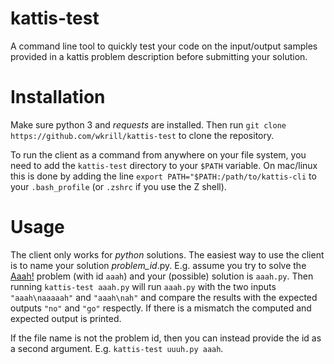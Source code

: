 # kattis-test
A command line tool to quickly test your code on the input/output samples provided in a kattis problem description before submitting your solution.

# Installation
Make sure python 3 and *requests* are installed.
Then run `git clone https://github.com/wkrill/kattis-test` to clone the repository.

To run the client as a command from anywhere on your file system, you need to add the `kattis-test` directory to your `$PATH` variable.
On mac/linux this is done by adding the line `export PATH="$PATH:/path/to/kattis-cli` to your `.bash_profile` (or `.zshrc` if you use the Z shell).

# Usage
The client only works for *python* solutions. The easiest way to use the client is to name your solution *problem_id*.py.
E.g. assume you try to solve the [Aaah!](https://open.kattis.com/problems/aaah) problem (with id `aaah`) and your (possible) solution is `aaah.py`. 
Then running `kattis-test aaah.py` will run `aaah.py` with the two inputs `"aaah\naaaaah"` and `"aaah\nah"` and compare the results with the expected outputs `"no"` and `"go"` respectly. If there is a mismatch the computed and expected output is printed.

If the file name is not the problem id, then you can instead provide the id as a second argument. E.g. `kattis-test uuuh.py aaah`.
